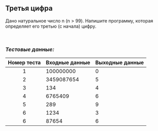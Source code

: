## Третья цифра

Дано натуральное число n (n > 99). Напишите программу, которая определяет его третью (с начала) цифру.

<br>

### *Тестовые данные:*

| Номер теста | Входные данные | Выходные данные |
|:-----------:|----------------|-----------------|
|      1      | 100000000      | 0               |
|      2      | 3459087654     | 5               |
|      3      | 134            | 4               |
|      4      | 6765409        | 6               |
|      5      | 289            | 9               |
|      6      | 1234           | 3               |
|      6      | 87654          | 6               |